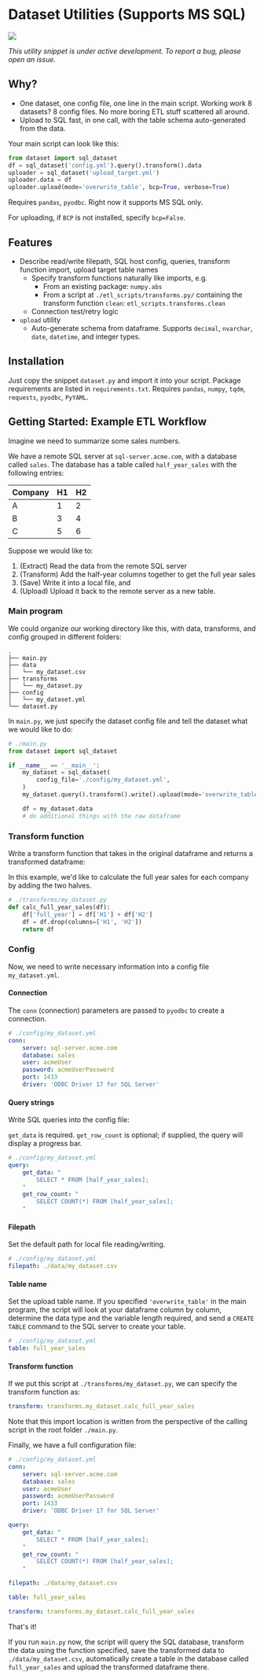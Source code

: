 # Dataset Utilities (Supports MS SQL)
![](https://github.com/jeffacce/dataset_utilities/workflows/Tests/badge.svg)

*This utility snippet is under active development. To report a bug, please open an issue.*

## Why?
- One dataset, one config file, one line in the main script. Working work 8 datasets? 8 config files. No more boring ETL stuff scattered all around.
- Upload to SQL fast, in one call, with the table schema auto-generated from the data.

Your main script can look like this:
```python
from dataset import sql_dataset
df = sql_dataset('config.yml').query().transform().data
uploader = sql_dataset('upload_target.yml')
uploader.data = df
uploader.upload(mode='overwrite_table', bcp=True, verbose=True)
```

Requires `pandas`, `pyodbc`. Right now it supports MS SQL only.

For uploading, if `BCP` is not installed, specify `bcp=False`.

## Features
- Describe read/write filepath, SQL host config, queries, transform function import, upload target table names
  - Specify transform functions naturally like imports, e.g.
    - From an existing package: `numpy.abs`
    - From a script at `./etl_scripts/transforms.py/` containing the transform function `clean`: `etl_scripts.transforms.clean`
  - Connection test/retry logic
- `upload` utility
  - Auto-generate schema from dataframe. Supports `decimal`, `nvarchar`, `date`, `datetime`, and integer types.

## Installation
Just copy the snippet `dataset.py` and import it into your script. Package requirements are listed in `requirements.txt`. Requires `pandas`, `numpy`, `tqdm`, `requests`, `pyodbc`, `PyYAML`.

## Getting Started: Example ETL Workflow
Imagine we need to summarize some sales numbers.

We have a remote SQL server at `sql-server.acme.com`, with a database called `sales`. The database has a table called `half_year_sales` with the following entries:

| Company | H1 | H2 |
|---------|----|----|
| A       | 1  | 2  |
| B       | 3  | 4  |
| C       | 5  | 6  |

Suppose we would like to:
1. (Extract) Read the data from the remote SQL server
2. (Transform) Add the half-year columns together to get the full year sales
3. (Save) Write it into a local file, and
4. (Upload) Upload it back to the remote server as a new table.

### Main program
We could organize our working directory like this, with data, transforms, and config grouped in different folders:
```
.
├── main.py
├── data
│   └── my_dataset.csv
├── transforms
│   └── my_dataset.py
├── config
│   └── my_dataset.yml
└── dataset.py
```

In `main.py`, we just specify the dataset config file and tell the dataset what we would like to do:
```python
# ./main.py
from dataset import sql_dataset

if __name__ == '__main__':
    my_dataset = sql_dataset(
        config_file='./config/my_dataset.yml',
    )
    my_dataset.query().transform().write().upload(mode='overwrite_table', bcp=True, verbose=True)

    df = my_dataset.data
    # do additional things with the raw dataframe
```

### Transform function
Write a transform function that takes in the original dataframe and returns a transformed dataframe:

In this example, we'd like to calculate the full year sales for each company by adding the two halves.
```python
# ./transforms/my_dataset.py
def calc_full_year_sales(df):
    df['full_year'] = df['H1'] + df['H2']
    df = df.drop(columns=['H1', 'H2'])
    return df
```

### Config
Now, we need to write necessary information into a config file `my_dataset.yml`.

#### Connection
The `conn` (connection) parameters are passed to `pyodbc` to create a connection.
```yaml
# ./config/my_dataset.yml
conn:
    server: sql-server.acme.com
    database: sales
    user: acmeUser
    password: acmeUserPassword
    port: 1433
    driver: 'ODBC Driver 17 for SQL Server'
```

#### Query strings
Write SQL queries into the config file:

`get_data` is required. `get_row_count` is optional; if supplied, the query will display a progress bar.
```yaml
# ./config/my_dataset.yml
query:
    get_data: "
        SELECT * FROM [half_year_sales];
    "
    get_row_count: "
        SELECT COUNT(*) FROM [half_year_sales];
    "
```

#### Filepath
Set the default path for local file reading/writing.
```yaml
# ./config/my_dataset.yml
filepath: ./data/my_dataset.csv
```

#### Table name
Set the upload table name. If you specified `'overwrite_table'` in the main program, the script will look at your dataframe column by column, determine the data type and the variable length required, and send a `CREATE TABLE` command to the SQL server to create your table.
```yaml
# ./config/my_dataset.yml
table: full_year_sales
```

#### Transform function
If we put this script at `./transforms/my_dataset.py`, we can specify the transform function as:
```yaml
transform: transforms.my_dataset.calc_full_year_sales
```
Note that this import location is written from the perspective of the calling script in the root folder `./main.py`.

Finally, we have a full configuration file:
```yaml
# ./config/my_dataset.yml
conn:
    server: sql-server.acme.com
    database: sales
    user: acmeUser
    password: acmeUserPassword
    port: 1433
    driver: 'ODBC Driver 17 for SQL Server'

query:
    get_data: "
        SELECT * FROM [half_year_sales];
    "
    get_row_count: "
        SELECT COUNT(*) FROM [half_year_sales];
    "

filepath: ./data/my_dataset.csv

table: full_year_sales

transform: transforms.my_dataset.calc_full_year_sales
```

That's it!

If you run `main.py` now, the script will query the SQL database, transform the data using the function specified, save the transformed data to `./data/my_dataset.csv`, automatically create a table in the database called `full_year_sales` and upload the transformed dataframe there.
